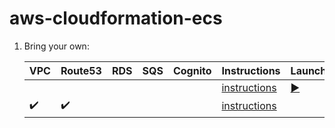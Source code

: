 # aws-cloudformation-ecs

1. Bring your own:

    | VPC  |  Route53  | RDS | SQS  | Cognito | Instructions | Launch |
    |------|-----------|-----|------|---------|--------------|--------|
    | | | | | | [instructions](https://github.com/Senzing/aws-cloudformation-ecs-poc-simple) | [:arrow_forward:](https://console.aws.amazon.com/cloudformation/home#/stacks/new?stackName=senzing-poc&templateURL=https://s3.amazonaws.com/public-read-access/aws-cloudformation-ecs-poc-simple/cloudformation.yaml) |
    | :heavy_check_mark: | :heavy_check_mark: | | | | [instructions](docs/senzing-demo-user-vpc-hosted-zone) | |

